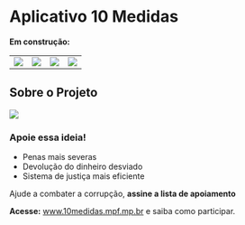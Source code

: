 # Aplicativo 10 Medidas

<b>Em construção:</b>

<table border="0">
	<tr>
		<td>
			<img src="https://github.com/eduhrcastro/Mude/blob/master/image/mude_icon.jpg"/>
		</td>
		<td>
			<img src="https://github.com/eduhrcastro/Mude/blob/master/image/menu.jpg"/>
		</td>
		<td>
			<img src="https://github.com/eduhrcastro/Mude/blob/master/image/nossa_meta.jpg"/>
		</td>
		<td>
			<img src="https://github.com/eduhrcastro/Mude/blob/master/image/sobre.jpg"/>
		</td>
	</tr>
</table>

<h2>Sobre o Projeto</h2>

<img src="https://github.com/eduhcastro22/App10medidas/blob/master/image/campanha-mpf.jpg" />

<h3>Apoie essa ideia!</h3>

- Penas mais severas
- Devolução do dinheiro desviado
- Sistema de justiça mais eficiente

Ajude a combater a corrupção, <b>assine a lista de apoiamento</b>

<b>Acesse:</b> www.10medidas.mpf.mp.br e saiba como participar.

